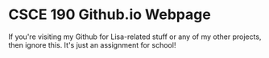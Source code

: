 # CSCE 190 Github.io Webpage

If you're visiting my Github for Lisa-related stuff or any of my other projects, then ignore this. It's just an assignment for school!